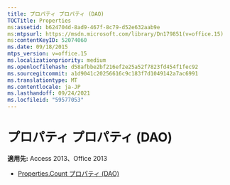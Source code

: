 ```yaml
---
title: プロパティ プロパティ (DAO)
TOCTitle: Properties
ms:assetid: b624704d-8ad9-467f-8c79-d52e632aab9e
ms:mtpsurl: https://msdn.microsoft.com/library/Dn179851(v=office.15)
ms:contentKeyID: 52074060
ms.date: 09/18/2015
mtps_version: v=office.15
ms.localizationpriority: medium
ms.openlocfilehash: d58afbbe2bf216ef2e25a52f7823fd454f1fec92
ms.sourcegitcommit: a1d9041c20256616c9c183f7d1049142a7ac6991
ms.translationtype: MT
ms.contentlocale: ja-JP
ms.lasthandoff: 09/24/2021
ms.locfileid: "59577053"
---
```

# <a name="properties-properties-dao"></a>プロパティ プロパティ (DAO)

**適用先:** Access 2013、Office 2013

- [Properties.Count プロパティ (DAO)](properties-count-property-dao.md)

